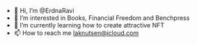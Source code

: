 - 👋 Hi, I’m @ErdnaRavi
- 👀 I’m interested in Books, Financial Freedom and Benchpress
- 🌱 I’m currently learning how to create attractive NFT
- 📫 How to reach me Iaknutsen@icloud.com

<!---
ErdnaRavi/ErdnaRavi is a ✨ special ✨ repository because its `README.md` (this file) appears on your GitHub profile.
You can click the Preview link to take a look at your changes.
--->
